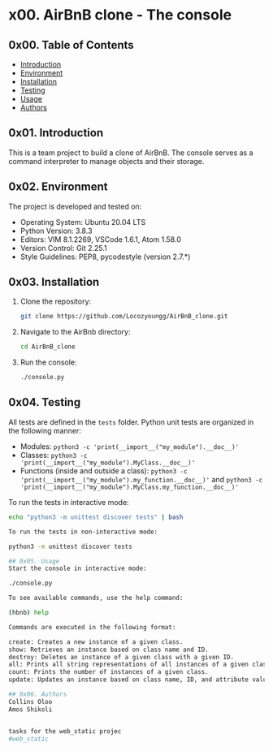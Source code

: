 # x00. AirBnB clone - The console

## 0x00. Table of Contents
* [Introduction](#0x01-introduction)
* [Environment](#0x02-environment)
* [Installation](#0x03-installation)
* [Testing](#0x04-testing)
* [Usage](#0x05-usage)
* [Authors](#0x06-authors)

## 0x01. Introduction
This is a team project to build a clone of AirBnB. The console serves as a command interpreter to manage objects and their storage.

## 0x02. Environment
The project is developed and tested on:
* Operating System: Ubuntu 20.04 LTS
* Python Version: 3.8.3
* Editors: VIM 8.1.2269, VSCode 1.6.1, Atom 1.58.0
* Version Control: Git 2.25.1
* Style Guidelines: PEP8, pycodestyle (version 2.7.*)

## 0x03. Installation
1. Clone the repository:
    ```bash
    git clone https://github.com/Locozyoungg/AirBnB_clone.git
    ```
2. Navigate to the AirBnb directory:
    ```bash
    cd AirBnB_clone
    ```
3. Run the console:
    ```bash
    ./console.py
    ```

## 0x04. Testing
All tests are defined in the `tests` folder. Python unit tests are organized in the following manner:
* Modules: `python3 -c 'print(__import__("my_module").__doc__)'`
* Classes: `python3 -c 'print(__import__("my_module").MyClass.__doc__)'`
* Functions (inside and outside a class): `python3 -c 'print(__import__("my_module").my_function.__doc__)'` and `python3 -c 'print(__import__("my_module").MyClass.my_function.__doc__)'`

To run the tests in interactive mode:
```bash
echo "python3 -m unittest discover tests" | bash

To run the tests in non-interactive mode:

python3 -m unittest discover tests

## 0x05. Usage
Start the console in interactive mode:

./console.py

To see available commands, use the help command:

(hbnb) help

Commands are executed in the following format:

create: Creates a new instance of a given class.
show: Retrieves an instance based on class name and ID.
destroy: Deletes an instance of a given class with a given ID.
all: Prints all string representations of all instances of a given class.
count: Prints the number of instances of a given class.
update: Updates an instance based on class name, ID, and attribute value.

## 0x06. Authors
Collins Oloo
Amos Shikoli


tasks for the web_static projec
#web_static
